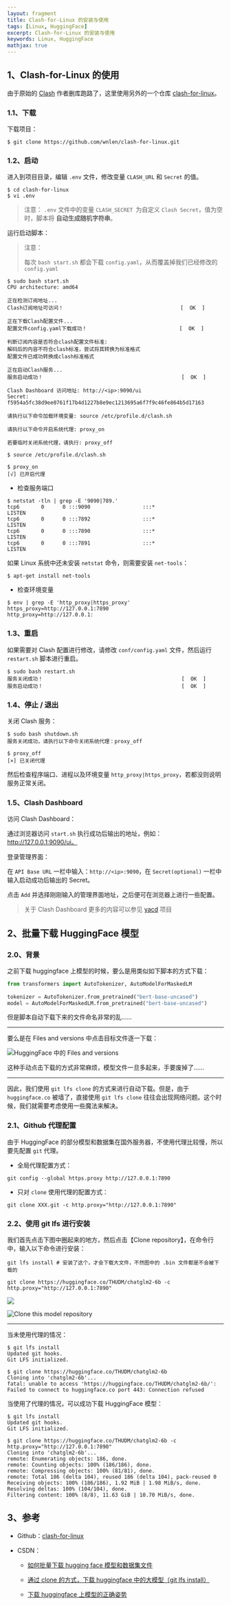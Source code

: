 ```yaml
---
layout: fragment
title: Clash-for-Linux 的安装与使用
tags: [Linux, HuggingFace]
excerpt: Clash-for-Linux 的安装与使用
keywords: Linux, HuggingFace
mathjax: true
---
```


## 1、Clash-for-Linux 的使用

由于原始的 [Clash](https://github.com/Dreamacro/clash) 作者删库跑路了，这里使用另外的一个仓库 [clash-for-linux](https://github.com/wnlen/clash-for-linux)。

### 1.1、下载

下载项目：

```shell
$ git clone https://github.com/wnlen/clash-for-linux.git
```

### 1.2、启动

进入到项目目录，编辑 `.env` 文件，修改变量 `CLASH_URL` 和 `Secret` 的值。

```shell
$ cd clash-for-linux
$ vi .env 
```

> 注意： `.env` 文件中的变量 `CLASH_SECRET `为自定义 `Clash Secret`，值为空时，脚本将 **自动生成随机字符串**。

运行启动脚本：

> 注意：
> 
> 每次 `bash start.sh` 都会下载 `config.yaml`，从而覆盖掉我们已经修改的 `config.yaml`

```shell
$ sudo bash start.sh 
CPU architecture: amd64

正在检测订阅地址...
Clash订阅地址可访问！                                      [  OK  ]

正在下载Clash配置文件...
配置文件config.yaml下载成功！                              [  OK  ]

判断订阅内容是否符合clash配置文件标准:
解码后的内容不符合clash标准，尝试将其转换为标准格式
配置文件已成功转换成clash标准格式

正在启动Clash服务...
服务启动成功！                                             [  OK  ]

Clash Dashboard 访问地址: http://<ip>:9090/ui
Secret: f5954a5fc38d9ee0761f17b4d1227b8e9ec1213695a6f7f9c46fe864b5d17163

请执行以下命令加载环境变量: source /etc/profile.d/clash.sh

请执行以下命令开启系统代理: proxy_on

若要临时关闭系统代理，请执行: proxy_off

$ source /etc/profile.d/clash.sh

$ proxy_on
[√] 已开启代理
```

- 检查服务端口

```shell
$ netstat -tln | grep -E '9090|789.'
tcp6       0      0 :::9090                 :::*                    LISTEN     
tcp6       0      0 :::7892                 :::*                    LISTEN     
tcp6       0      0 :::7890                 :::*                    LISTEN     
tcp6       0      0 :::7891                 :::*                    LISTEN 
```

如果 Linux 系统中还未安装 `netstat` 命令，则需要安装 `net-tools`：

```shell
$ apt-get install net-tools
```

- 检查环境变量

```shell
$ env | grep -E 'http_proxy|https_proxy'
https_proxy=http://127.0.0.1:7890
http_proxy=http://127.0.0.1:
```

### 1.3、重启

如果需要对 Clash 配置进行修改，请修改 `conf/config.yaml` 文件，然后运行 `restart.sh` 脚本进行重启。

```shell
$ sudo bash restart.sh
服务关闭成功！                                             [  OK  ]
服务启动成功！                                             [  OK  ]
```

### 1.4、停止 / 退出

关闭 Clash 服务：

```shell
$ sudo bash shutdown.sh
服务关闭成功，请执行以下命令关闭系统代理：proxy_off

$ proxy_off
[×] 已关闭代理
```

然后检查程序端口、进程以及环境变量 `http_proxy|https_proxy`，若都没则说明服务正常关闭。

### 1.5、Clash Dashboard

访问 Clash Dashboard：

通过浏览器访问 `start.sh` 执行成功后输出的地址，例如：http://127.0.0.1:9090/ui。

登录管理界面：

在 `API Base URL` 一栏中输入：`http://<ip>:9090`，在 `Secret(optional)` 一栏中输入启动成功后输出的 Secret。

点击 `Add` 并选择刚刚输入的管理界面地址，之后便可在浏览器上进行一些配置。

> 关于 Clash Dashboard 更多的内容可以参见 [yacd](https://github.com/haishanh/yacd) 项目


## 2、批量下载 HuggingFace 模型

### 2.0、背景

之前下载 huggingface 上模型的时候，要么是用类似如下脚本的方式下载：

```python
from transformers import AutoTokenizer, AutoModelForMaskedLM
  
tokenizer = AutoTokenizer.from_pretrained("bert-base-uncased")
model = AutoModelForMaskedLM.from_pretrained("bert-base-uncased")
```

但是脚本自动下载下来的文件命名非常的乱……

---

要么是在 Files and versions 中点击目标文件逐一下载：

![HuggingFace 中的 Files and versions](https://img-blog.csdnimg.cn/742abe36267d49dd940e0e70bd4451a8.png)

这种手动点击下载的方式非常麻烦，模型文件一旦多起来，手要废掉了……

---

因此，我们使用 `git lfs clone` 的方式来进行自动下载。但是，由于 `huggingface.co` 被墙了，直接使用 `git lfs clone` 往往会出现网络问题。这个时候，我们就需要考虑使用一些魔法来解决。

### 2.1、Github 代理配置

由于 HuggingFace 的部分模型和数据集在国外服务器，不使用代理比较慢，所以要先配置 `git` 代理。

- 全局代理配置方式：

```shell
git config --global https.proxy http://127.0.0.1:7890
```

- 只对 `clone` 使用代理的配置方式：

```shell
git clone XXX.git -c http.proxy="http://127.0.0.1:7890"
```

### 2.2、使用 git lfs 进行安装

我们首先点击下图中圈起来的地方，然后点击【Clone repository】，在命令行中，输入以下命令进行安装：

```shell
git lfs install # 安装了这个，才会下载大文件，不然图中的 .bin 文件都是不会被下载的

git clone https://huggingface.co/THUDM/chatglm2-6b -c http.proxy="http://127.0.0.1:7890"
```

![](https://img-blog.csdnimg.cn/cd931622e07145c8a5d557fc5839a5e7.png)

![Clone this model repository](https://img-blog.csdnimg.cn/b38747b3c72f4392a574f845b57e9d1a.png)


---

当未使用代理的情况：

```shell
$ git lfs install
Updated git hooks.
Git LFS initialized.

$ git clone https://huggingface.co/THUDM/chatglm2-6b 
Cloning into 'chatglm2-6b'...
fatal: unable to access 'https://huggingface.co/THUDM/chatglm2-6b/': Failed to connect to huggingface.co port 443: Connection refused
```

当使用了代理的情况，可以成功下载 HuggingFace 模型：

```shell
$ git lfs install
Updated git hooks.
Git LFS initialized.

$ git clone https://huggingface.co/THUDM/chatglm2-6b -c http.proxy="http://127.0.0.1:7890"
Cloning into 'chatglm2-6b'...
remote: Enumerating objects: 186, done.
remote: Counting objects: 100% (186/186), done.
remote: Compressing objects: 100% (81/81), done.
remote: Total 186 (delta 104), reused 186 (delta 104), pack-reused 0
Receiving objects: 100% (186/186), 1.92 MiB | 1.98 MiB/s, done.
Resolving deltas: 100% (104/104), done.
Filtering content: 100% (8/8), 11.63 GiB | 10.70 MiB/s, done.
```


## 3、参考

- Github：[clash-for-linux](https://github.com/wnlen/clash-for-linux)

- CSDN：

  - [如何批量下载 hugging face 模型和数据集文件](https://blog.csdn.net/zhaohongfei_358/article/details/126222999)

  - [通过 clone 的方式，下载 huggingface 中的大模型（git lfs install）](https://blog.csdn.net/qq_40600379/article/details/132006217)

  - [下载 huggingface 上模型的正确姿势](https://blog.csdn.net/ljp1919/article/details/125977360)
